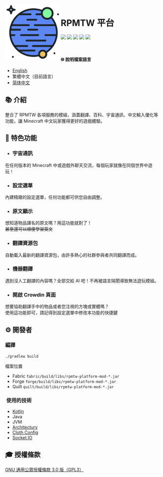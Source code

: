 <img src="https://raw.githubusercontent.com/RPMTW/RPMTW-Data/main/logo/rpmtw-platform/rpmtw-platform-logo.png" align="left" width="180px"/>

# RPMTW 平台

[![](https://img.shields.io/github/license/RPMTW/RPMTW-Platform-Mod.svg)](../LICENSE)
[![](https://img.shields.io/github/release/RPMTW/RPMTW-Platform-Mod.svg)](../../releases)
![](https://cf.way2muchnoise.eu/versions/rpmtw-platform.svg)
[![](https://cf.way2muchnoise.eu/rpmtw-platform.svg)](https://www.curseforge.com/minecraft/mc-mods/rpmtw-update-mod)
[![](https://img.shields.io/modrinth/dt/ZukQzaRP?label=Modrinth%20Downloads)](https://modrinth.com/mod/ZukQzaRP)
<p></p>
<p>&nbsp;</p>

#### 🌐 說明檔案語言

- [English](../README.md)
- 繁體中文（目前語言）
- [简体中文](zh_cn.md)

## 📚 介紹

整合了 RPMTW 各項服務的模組，涵蓋翻譯、百科、宇宙通訊、中文輸入優化等功能，讓 Minecraft 中文玩家獲得更好的遊戲體驗。

## 🎨 特色功能

- ### 宇宙通訊

在任何版本的 Minecraft 中或遊戲外聊天交流，每個玩家就像在同個世界中遊玩！

- ### 設定選單

內建精緻的設定選單，任何功能都可供您自由調整。

- ### 原文顯示

想知道物品譯名的原文嗎？用這功能就對了！  
~~甚至還可以順便學習英文~~

- ### 翻譯資源包

自動載入最新的翻譯資源包，由許多熱心的社群參與者共同翻譯而成。

- ### 機器翻譯

遇到沒人工翻譯的內容嗎？全部交給 AI 吧！不再被語言隔閡導致無法遊玩模組。

- ### 開啟 Crowdin 頁面

想要協助翻譯手中的物品或者您注視的方塊或實體嗎？  
使用這功能即可，請記得到設定選單中修改本功能的快捷鍵  

## ⚙ 開發者

### 編譯

```shell
./gradlew build
```

檔案位置

- Fabric `fabric/build/libs/rpmtw-platform-mod-*.jar`
- Forge  `forge/build/libs/rpmtw-platform-mod-*.jar`
- Quilt `quilt/build/libs/rpmtw-platform-mod-*.jar`

### ️ 使用的技術

- [Kotlin](https://kotlinlang.org)
- Java
- JVM
- [Architectury](https://github.com/architectury)
- [Cloth Config](https://github.com/shedaniel/cloth-config)
- [Socket.IO](https://github.com/socketio/socket.io-client-java)

## 🎓 授權條款

[GNU 通用公眾授權條款 3.0 版（GPL3）](https://www.gnu.org/licenses/gpl-3.0.html)
